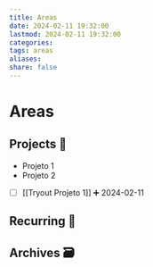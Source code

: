```yaml
---
title: Areas
date: 2024-02-11 19:32:00
lastmod: 2024-02-11 19:32:00
categories: 
tags: areas
aliases: 
share: false 
---
```


# Areas

## Projects 🎯

- Projeto 1
- Projeto 2
- [ ] [[Tryout Projeto 1]] ➕ 2024-02-11

## Recurring 🔁



## Archives 🗃️

